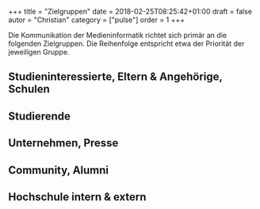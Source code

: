 +++
title = "Zielgruppen"
date = 2018-02-25T08:25:42+01:00
draft = false
autor = "Christian"
category = ["pulse"]
order = 1
+++

Die Kommunikation der Medieninformatik richtet sich primär an die folgenden Zielgruppen. Die Reihenfolge entspricht etwa der Priorität der jeweiligen Gruppe.

## Studieninteressierte, Eltern & Angehörige, Schulen

## Studierende

## Unternehmen, Presse

## Community, Alumni

## Hochschule intern & extern

